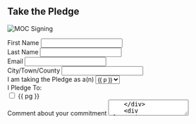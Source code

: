 ## Take the Pledge
![MOC Signing](/img/signing.jpeg)
<div class="form-container">
    <div class="input-group">
        <label for="firstName">First Name</label>
        <input type="text" id="firstName"/>
    </div>
    <div class="input-group">
        <label for="lastName">Last Name</label>
        <input type="text" id="lastName"/>
    </div>
    <div class="input-group">
        <label for="email">Email</label>
        <input type="text" id="email"/>
    </div>
    <div class="input-group">
        <label for="city">City/Town/County</label>
        <input type="text" id="city"/>
    </div>
    <div class="input-group">
        <label for="profession">I am taking the Pledge as a(n)</label>
        <select id="profession">
            <option v-for="p in professions">{{ p }}</option>
        </select>
    </div>
    <div class="checkbox-group">
        <div>I Pledge To:</div>
        <div class="checkbox-item" v-for="(pg, idx) in pledgeGoals">
            <input type="checkbox" :id="`goal-${idx}`">
            <label :for="`goal-${idx}`">{{ pg }}</label>
        </div>
    </div>
    <div class="input-group">
        <label for="comments">Comment about your commitment</label>
        <textarea type="text" id="comments"/>
    </div>
    <div class="input-group">
        <label for="comments">Questions?</label>
        <textarea type="text" id="questions"/>
    </div>
</div>

<script>
export default {
    data() {
        return {
            professions: [
                'artist', 'business', 'individual', 'farm/ranch', 'government agency',
                'school', 'municipality', 'non-profit', 'place of worship', 'tribe', 'other'
            ],
            pledgeGoals: [
                'Reduce/eliminate my use of pesticides, herbicides, and fungicides',
                'Collect seeds from my milkweed (or pollinator plant) and share with at least two friends',
                'Share this website with my friend on social media',
                'Plant a garden with milkweed and nextar plants',
                'Enhance existing monarch habitat',
                'Manage invasive species',
                'Teach monarch curriculum or teach others about monarchs',
                'Host an educational event',
                'Participate in an educational event',
                'Encourage my city mayor to sign the Mayor\'s Monarch Pledge',
                'Volunteer to help others with monarch efforts',
                'Register my garden with the Arkansas Monarch Conservation Partnership and Monarch Watch',
                'Participate in monarch citizen science projects such as journey north and monarch watch tagging',
                'Participate in the Arkansas Monarch Mapping Project on iNaturalist',
                'Other',
            ]
        }
    }
}
</script>

<style lang="stylus">
.form-container
    position: relative;
    background: #fff;
    border: 1px solid #ccc;
    border-radius: 6px;
    min-height: 100px;
    display: flex;
    flex-flow: column nowrap;
    padding: 8px;
    .form-row
        display: flex;
        flex-flow: row nowrap;
    .input-group 
        display: flex;
        flex-flow: column nowrap;
        margin: 8px;
        input
            width: 200px;
        select
            height: 24px;
            width: 208px;
        label
            font-size: .8rem;
            font-weight: bold;
            margin-bottom: 4px;
        option
            text-transform: capitalize;
    .checkbox-group
        display: flex;
        flex-flow: column nowrap;
        margin: 8px;
        .checkbox-item
            margin: 2px;
            label
                margin-left: 8px;
</style>